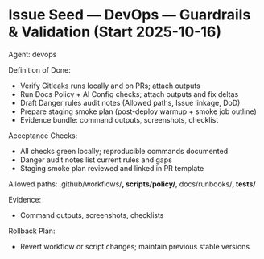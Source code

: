 # Issue Seed — DevOps — Guardrails & Validation (Start 2025-10-16)

Agent: devops

Definition of Done:
- Verify Gitleaks runs locally and on PRs; attach outputs
- Run Docs Policy + AI Config checks; attach outputs and fix deltas
- Draft Danger rules audit notes (Allowed paths, Issue linkage, DoD)
- Prepare staging smoke plan (post-deploy warmup + smoke job outline)
- Evidence bundle: command outputs, screenshots, checklist

Acceptance Checks:
- All checks green locally; reproducible commands documented
- Danger audit notes list current rules and gaps
- Staging smoke plan reviewed and linked in PR template

Allowed paths: .github/workflows/**, scripts/policy/**, docs/runbooks/**, tests/**

Evidence:
- Command outputs, screenshots, checklists

Rollback Plan:
- Revert workflow or script changes; maintain previous stable versions

